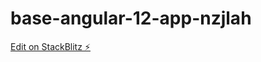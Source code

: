 # base-angular-12-app-nzjlah

[Edit on StackBlitz ⚡️](https://stackblitz.com/edit/base-angular-12-app-nzjlah)